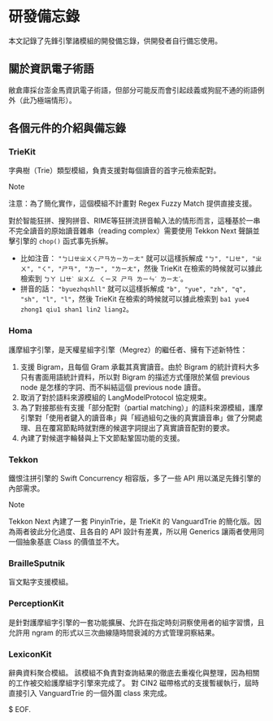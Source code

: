 # 研發備忘錄

本文記錄了先鋒引擎諸模組的開發備忘錄，供開發者自行備忘使用。

## 關於資訊電子術語

敝倉庫採台澎金馬資訊電子術語，但部分可能反而會引起歧義或狗屁不通的術語例外（此乃極端情形）。

## 各個元件的介紹與備忘錄

### TrieKit

字典樹（Trie）類型模組，負責支援對每個讀音的首字元檢索配對。

> [!NOTE]
> 注意：為了簡化實作，這個模組不計畫對 Regex Fuzzy Match 提供直接支援。
> 
> 對於智能狂拼、搜狗拼音、RIME等狂拼流拼音輸入法的情形而言，這種基於一串不完全讀音的原始讀音雜串（reading complex）需要使用 Tekkon Next 聲韻並擊引擎的 `chop()` 函式事先拆解。
> - 比如注音： `"ㄅㄩㄝㄓㄨㄑㄕㄢㄌㄧㄌㄧㄤ"` 就可以這樣拆解成 `"ㄅ", "ㄩㄝ", "ㄓㄨ", "ㄑ", "ㄕㄢ", "ㄌㄧ", "ㄌㄧㄤ"`，然後 TrieKit 在檢索的時候就可以據此檢索到 `ㄅㄚ ㄩㄝˋ ㄓㄨㄥ ㄑㄧㄡ ㄕㄢ ㄌㄧㄣˊ ㄌㄧㄤˊ`。
> - 拼音的話： `"byuezhqshll"` 就可以這樣拆解成 `"b", "yue", "zh", "q", "sh", "l", "l"`，然後 TrieKit 在檢索的時候就可以據此檢索到 `ba1 yue4 zhong1 qiu1 shan1 lin2 liang2`。

### Homa

護摩組字引擎，是天權星組字引擎（Megrez）的繼任者、擁有下述新特性：

1. 支援 Bigram，且每個 Gram 承載其真實讀音。由於 Bigram 的統計資料大多只有書面用語統計資料，所以對 Bigram 的描述方式僅限於某個 previous node 是怎樣的字詞、而不糾結這個 previous node 讀音。
2. 取消了對於語料來源模組的 LangModelProtocol 協定規束。
3. 為了對接那些有支援「部分配對（partial matching）」的語料來源模組，護摩引擎對「使用者鍵入的讀音串」與「經過組句之後的真實讀音串」做了分開處理、且在覆寫節點時就對應的候選字詞提出了真實讀音配對的要求。
4. 內建了對候選字輪替與上下文節點鞏固功能的支援。

### Tekkon

鐵恨注拼引擎的 Swift Concurrency 相容版，多了一些 API 用以滿足先鋒引擎的內部需求。

> [!NOTE]
> Tekkon Next 內建了一套 PinyinTrie，是 TrieKit 的 VanguardTrie 的簡化版。因為兩者彼此分化過度、且各自的 API 設計有差異，所以用 Generics 讓兩者使用同一個抽象基底 Class 的價值並不大。

### BrailleSputnik

盲文點字支援模組。

### PerceptionKit

是針對護摩組字引擎的一套功能擴展、允許在指定時刻洞察使用者的組字習慣，且允許用 ngram 的形式以三次曲線隨時間衰減的方式管理洞察結果。

### LexiconKit

辭典資料聚合模組。
該模組不負責對查詢結果的徹底去重複化與整理，因為相關的工作被交給護摩組字引擎來完成了。
對 CIN2 磁帶格式的支援暫緩執行，屆時直接引入 VanguardTrie 的一個外圍 class 來完成。

$ EOF.
